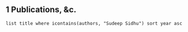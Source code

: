 ## 1 Publications, &c.
```dataview
list title where icontains(authors, "Sudeep Sidhu") sort year asc
```